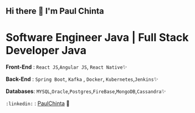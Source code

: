 ## Hi there 🌱 I'm Paul Chinta
# Software Engineer Java | Full Stack Developer Java

**Front-End** : `React JS`,`Angular JS`, `React Native`✨

**Back-End** : `Spring Boot`, `Kafka` , `Docker`, `Kubernetes`,`Jenkins`✨

**Databases**: `MYSQL`,`Oracle`,`Postgres`,`FireBase`,`MongoDB`,`Cassandra`✨

`:linkedin:` : [PaulChinta](https://www.linkedin.com/in/paulchinta/) 🌱

<!--
**PaulChinta7/PaulChinta7** is a ✨ _special_ ✨ repository because its `README.md` (this file) appears on your GitHub profile.

Here are some ideas to get you started:

- 🔭 I’m currently working on ...
- 🌱 I’m currently learning ...
- 👯 I’m looking to collaborate on ...
- 🤔 I’m looking for help with ...
- 💬 Ask me about ...
- 📫 How to reach me: ...
- 😄 Pronouns: ...
- ⚡ Fun fact: ...
-->
